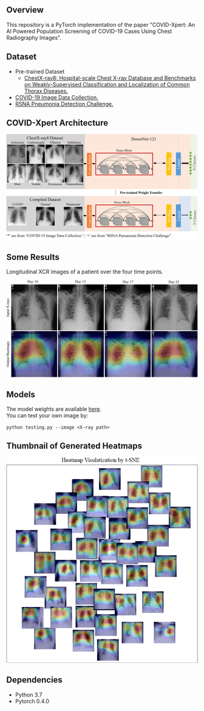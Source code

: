 Overview
----
This repository is a PyTorch implementation of the paper "COVID-Xpert: An AI Powered Population Screening of COVID-19 Cases Using Chest Radiography Images".

Dataset
-----
* Pre-trained Dataset
  * [ChestX-ray8: Hospital-scale Chest X-ray Database and Benchmarks on Weakly-Supervised Classification and Localization of Common Thorax Diseases.](https://nihcc.app.box.com/v/ChestXray-NIHCC)  
* [COVID-19 Image Data Collection.](https://github.com/ieee8023/covid-chestxray-dataset)  
* [RSNA Pneumonia Detection Challenge.](https://www.kaggle.com/c/rsna-pneumonia-detection-challenge)  


COVID-Xpert Architecture
----
![](readme/transfer_learning.PNG)

Some Results
----
Longitudinal XCR images of a patient over the four time points.  

![](readme/one_patient.PNG)



Models
----
The model weights are available [here](https://drive.google.com/drive/folders/1AUtsxjPNVJiTboFFTzzqyeCKBPvMxbII?usp=sharing).  
You can test your own image by:
```
python testing.py --image <X-ray path>
```

Thumbnail of Generated Heatmaps
-----
![](readme/heatmap.PNG)




Dependencies
-----
* Python 3.7
* Pytorch 0.4.0


